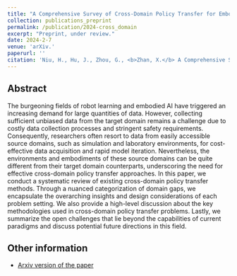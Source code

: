 ```yaml
---
title: "A Comprehensive Survey of Cross-Domain Policy Transfer for Embodied Agents"
collection: publications_preprint
permalink: /publication/2024-cross_domain
excerpt: "Preprint, under review."
date: 2024-2-7
venue: 'arXiv.'
paperurl: ''
citation: 'Niu, H., Hu, J., Zhou, G., <b>Zhan, X.</b> A Comprehensive Survey of Cross-Domain Policy Transfer for Embodied Agents. <i>arXiv preprint arXiv:2402.04580</i>.'
---
```


Abstract
---
The burgeoning fields of robot learning and embodied AI have triggered an increasing demand for large quantities of data. However, collecting sufficient unbiased data from the target domain remains a challenge due to costly data collection processes and stringent safety requirements. Consequently, researchers often resort to data from easily accessible source domains, such as simulation and laboratory environments, for cost-effective data acquisition and rapid model iteration. Nevertheless, the environments and embodiments of these source domains can be quite different from their target domain counterparts, underscoring the need for effective cross-domain policy transfer approaches. In this paper, we conduct a systematic review of existing cross-domain policy transfer methods. Through a nuanced categorization of domain gaps, we encapsulate the overarching insights and design considerations of each problem setting. We also provide a high-level discussion about the key methodologies used in cross-domain policy transfer problems. Lastly, we summarize the open challenges that lie beyond the capabilities of current paradigms and discuss potential future directions in this field.

Other information
---
* [Arxiv version of the paper](https://arxiv.org/abs/2402.04580)